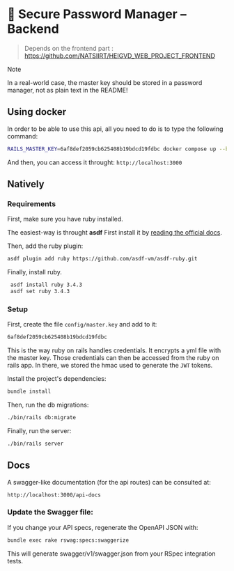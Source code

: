 # 🔐 Secure Password Manager – Backend

> Depends on the frontend part : https://github.com/NATSIIRT/HEIGVD_WEB_PROJECT_FRONTEND

> [!NOTE]  
> In a real-world case, the master key should be stored in a password manager, not as plain text in the README!

## Using docker

In order to be able to use this api, all you need to do is to type the following command:

```sh
RAILS_MASTER_KEY=6af8def2059cb625408b19bdcd19fdbc docker compose up --build
```

And then, you can access it throught: `http://localhost:3000`

## Natively

### Requirements

First, make sure you have ruby installed.

The easiest-way is throught **asdf**
First install it by [reading the official docs](https://asdf-vm.com/guide/getting-started.html).

Then, add the ruby plugin:

```sh
asdf plugin add ruby https://github.com/asdf-vm/asdf-ruby.git
```

Finally, install ruby.

```sh
 asdf install ruby 3.4.3
 asdf set ruby 3.4.3
```

### Setup

First, create the file `config/master.key` and add to it:
```txt
6af8def2059cb625408b19bdcd19fdbc
```

This is the way ruby on rails handles credentials. It encrypts a yml file with the master key. Those credentials can then be accessed from the ruby on rails app. In there, we stored the hmac used to generate the `JWT` tokens.

Install the project's dependencies:

```sh
bundle install
```


Then, run the db migrations:

```sh
./bin/rails db:migrate
```

Finally, run the server:

```sh
./bin/rails server
```

## Docs

A swagger-like documentation (for the api routes) can be consulted at:

`http://localhost:3000/api-docs`


### Update the Swagger file:

If you change your API specs, regenerate the OpenAPI JSON with:

```sh
bundle exec rake rswag:specs:swaggerize
```

This will generate swagger/v1/swagger.json from your RSpec integration tests.
